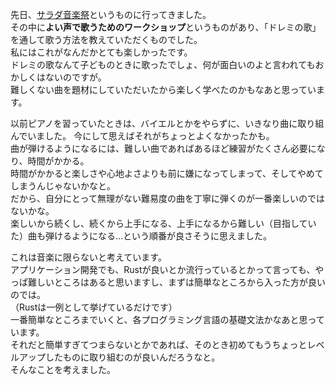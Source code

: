 先日、[サラダ音楽祭](https://salad-music-fes.com/workshop/)というものに行ってきました。  
その中に**よい声で歌うためのワークショップ**というものがあり、「ドレミの歌」を通して歌う方法を教えていただくものでした。  
私にはこれがなんだかとても楽しかったです。  
ドレミの歌なんて子どものときに歌ったでしょ、何が面白いのよと言われてもおかしくはないのですが。  
難しくない曲を題材にしていただいたから楽しく学べたのかもなあと思っています。  

以前ピアノを習っていたときは、バイエルとかをやらずに、いきなり曲に取り組んでいました。
今にして思えばそれがちょっとよくなかったかも。  
曲が弾けるようになるには、難しい曲であればあるほど練習がたくさん必要になり、時間がかかる。  
時間がかかると楽しさや心地よさよりも前に嫌になってしまって、そしてやめてしまうんじゃないかなと。  
だから、自分にとって無理がない難易度の曲を丁寧に弾くのが一番楽しいのではないかな。  
楽しいから続くし、続くから上手になる、上手になるから難しい（目指していた）曲も弾けるようになる…という順番が良さそうに思えました。  

これは音楽に限らないと考えています。  
アプリケーション開発でも、Rustが良いとか流行っているとかって言っても、やっぱ難しいところはあると思いますし、まずは簡単なところから入った方が良いのでは。  
（Rustは一例として挙げているだけです）  
一番簡単なところまでいくと、各プログラミング言語の基礎文法かなあと思っています。  
それだと簡単すぎてつまらないとかであれば、そのとき初めてもうちょっとレベルアップしたものに取り組むのが良いんだろうなと。  
そんなことを考えました。
